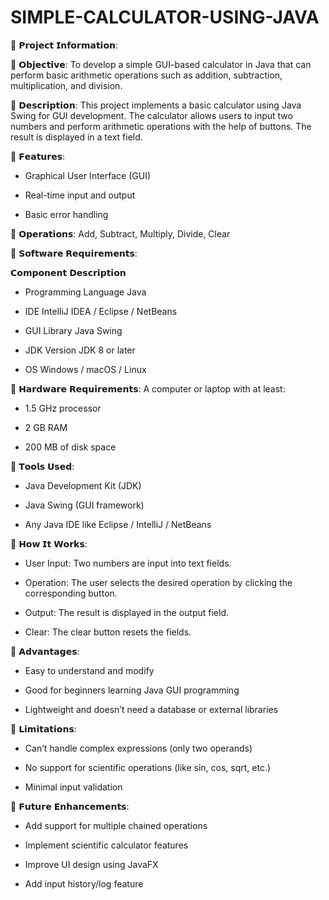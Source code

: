 # SIMPLE-CALCULATOR-USING-JAVA

🔶 𝗣𝗿𝗼𝗷𝗲𝗰𝘁 𝗜𝗻𝗳𝗼𝗿𝗺𝗮𝘁𝗶𝗼𝗻:

🔹 𝗢𝗯𝗷𝗲𝗰𝘁𝗶𝘃𝗲:
To develop a simple GUI-based calculator in Java that can perform basic arithmetic operations such as addition, subtraction, multiplication, and division.

🔹 𝗗𝗲𝘀𝗰𝗿𝗶𝗽𝘁𝗶𝗼𝗻:
This project implements a basic calculator using Java Swing for GUI development. The calculator allows users to input two numbers and perform arithmetic operations with the help of buttons. The result is displayed in a text field.

🔹 𝗙𝗲𝗮𝘁𝘂𝗿𝗲𝘀:
  * Graphical User Interface (GUI)
    
  * Real-time input and output

  * Basic error handling

🔹 𝗢𝗽𝗲𝗿𝗮𝘁𝗶𝗼𝗻𝘀: Add, Subtract, Multiply, Divide, Clear

🔶 𝗦𝗼𝗳𝘁𝘄𝗮𝗿𝗲 𝗥𝗲𝗾𝘂𝗶𝗿𝗲𝗺𝗲𝗻𝘁𝘀:

𝗖𝗼𝗺𝗽𝗼𝗻𝗲𝗻𝘁 𝗗𝗲𝘀𝗰𝗿𝗶𝗽𝘁𝗶𝗼𝗻
* Programming Language	Java

* IDE	IntelliJ IDEA / Eclipse / NetBeans

* GUI Library	Java Swing

* JDK Version	JDK 8 or later

* OS	Windows / macOS / Linux

🔶 𝗛𝗮𝗿𝗱𝘄𝗮𝗿𝗲 𝗥𝗲𝗾𝘂𝗶𝗿𝗲𝗺𝗲𝗻𝘁𝘀:
A computer or laptop with at least:

  * 1.5 GHz processor

  * 2 GB RAM

  * 200 MB of disk space

🔶 𝗧𝗼𝗼𝗹𝘀 𝗨𝘀𝗲𝗱:
  * Java Development Kit (JDK)

  * Java Swing (GUI framework)

  * Any Java IDE like Eclipse / IntelliJ / NetBeans


🔶 𝗛𝗼𝘄 𝗜𝘁 𝗪𝗼𝗿𝗸𝘀:
  * User Input: Two numbers are input into text fields.

  * Operation: The user selects the desired operation by clicking the corresponding button.

  * Output: The result is displayed in the output field.

  * Clear: The clear button resets the fields.

🔶 𝗔𝗱𝘃𝗮𝗻𝘁𝗮𝗴𝗲𝘀:
  * Easy to understand and modify

  * Good for beginners learning Java GUI programming

  * Lightweight and doesn’t need a database or external libraries

🔶 𝗟𝗶𝗺𝗶𝘁𝗮𝘁𝗶𝗼𝗻𝘀:
  * Can’t handle complex expressions (only two operands)

  * No support for scientific operations (like sin, cos, sqrt, etc.)

  * Minimal input validation

🔶 𝗙𝘂𝘁𝘂𝗿𝗲 𝗘𝗻𝗵𝗮𝗻𝗰𝗲𝗺𝗲𝗻𝘁𝘀:
* Add support for multiple chained operations

* Implement scientific calculator features

* Improve UI design using JavaFX

* Add input history/log feature
